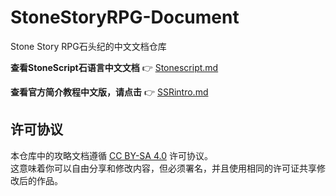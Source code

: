 # StoneStoryRPG-Document

Stone Story RPG石头纪的中文文档仓库

**查看StoneScript石语言中文文档** 👉 [Stonescript.md](https://github.com/JianShang36/StoneStoryRPG-Document/blob/main/Stonescript.md)

**查看官方简介教程中文版，请点击** 👉 [SSRintro.md](https://github.com/JianShang36/StoneStoryRPG-Document/blob/main/SSRintro.md)


## 许可协议  
本仓库中的攻略文档遵循 [CC BY-SA 4.0](https://creativecommons.org/licenses/by-sa/4.0/) 许可协议。  
这意味着你可以自由分享和修改内容，但必须署名，并且使用相同的许可证共享修改后的作品。